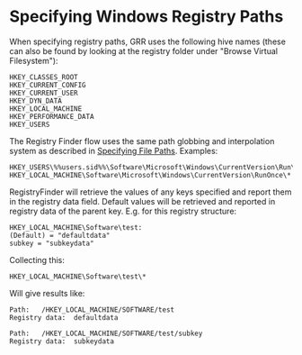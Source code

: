 # Specifying Windows Registry Paths

When specifying registry paths, GRR uses the following hive names (these
can also be found by looking at the registry folder under "Browse
Virtual Filesystem"):

    HKEY_CLASSES_ROOT
    HKEY_CURRENT_CONFIG
    HKEY_CURRENT_USER
    HKEY_DYN_DATA
    HKEY_LOCAL_MACHINE
    HKEY_PERFORMANCE_DATA
    HKEY_USERS

The Registry Finder flow uses the same path globbing
and interpolation system as described in [Specifying File Paths](specifying-file-paths.md).
Examples:

    HKEY_USERS\%%users.sid%%\Software\Microsoft\Windows\CurrentVersion\Run\*
    HKEY_LOCAL_MACHINE\Software\Microsoft\Windows\CurrentVersion\RunOnce\*

RegistryFinder will retrieve the values of any keys specified and report
them in the registry data field. Default values will be retrieved and
reported in registry data of the parent key. E.g. for this registry
structure:

    HKEY_LOCAL_MACHINE\Software\test:
    (Default) = "defaultdata"
    subkey = "subkeydata"

Collecting this:

    HKEY_LOCAL_MACHINE\Software\test\*

Will give results like:

    Path:   /HKEY_LOCAL_MACHINE/SOFTWARE/test
    Registry data:  defaultdata

    Path:   /HKEY_LOCAL_MACHINE/SOFTWARE/test/subkey
    Registry data:  subkeydata